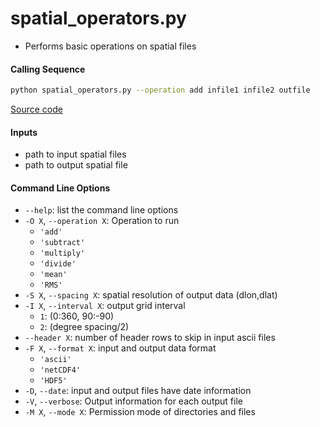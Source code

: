 spatial_operators.py
====================

- Performs basic operations on spatial files

#### Calling Sequence
```bash
python spatial_operators.py --operation add infile1 infile2 outfile
```
[Source code](https://github.com/tsutterley/model-harmonics/blob/main/scripts/spatial_operators.py)

#### Inputs
- path to input spatial files
- path to output spatial file

#### Command Line Options
- `--help`: list the command line options
- `-O X`, `--operation X`: Operation to run
    * `'add'`
    * `'subtract'`
    * `'multiply'`
    * `'divide'`
    * `'mean'`
    * `'RMS'`
- `-S X`, `--spacing X`: spatial resolution of output data (dlon,dlat)
- `-I X`, `--interval X`: output grid interval
    * `1`: (0:360, 90:-90)
    * `2`: (degree spacing/2)
- `--header X`: number of header rows to skip in input ascii files
- `-F X`, `--format X`: input and output data format
    * `'ascii'`
    * `'netCDF4'`
    * `'HDF5'`
- `-D`, `--date`: input and output files have date information
- `-V`, `--verbose`: Output information for each output file
- `-M X`, `--mode X`: Permission mode of directories and files
